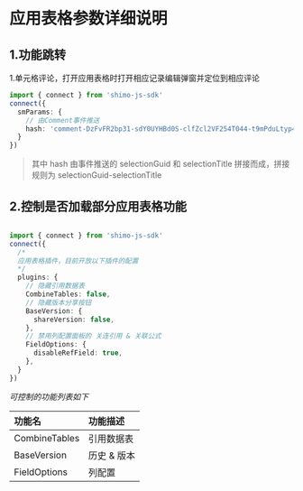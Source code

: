 
# 应用表格参数详细说明

## 1.功能跳转

1.单元格评论，打开应用表格时打开相应记录编辑弹窗并定位到相应评论
```typescript
import { connect } from 'shimo-js-sdk'
connect({
  smParams: {
    // 由Comment事件推送
    hash: 'comment-DzFvFR2bp31-sdY0UYHBd0S-clfZcl2VF254T044-t9mPduLtyp4-g4XV3B1Z8PX:%E6%A0%87%E9%A2%98'
  }
})
```
> 其中 hash 由事件推送的 selectionGuid 和 selectionTitle 拼接而成，拼接规则为 selectionGuid-selectionTitle


## 2.控制是否加载部分应用表格功能

```typescript

import { connect } from 'shimo-js-sdk'
connect({
  /*
  应用表格插件，目前开放以下插件的配置
  */
  plugins: {
    // 隐藏引用数据表
    CombineTables: false, 
    // 隐藏版本分享按钮
    BaseVersion: {
      shareVersion: false,
    },
    // 禁用列配置面板的 关连引用 & 关联公式
    FieldOptions: {
      disableRefField: true,
    },
  }
})
```
<i>可控制的功能列表如下</i>

|功能名|功能描述|
|:----|:----|
|CombineTables|引用数据表|
|BaseVersion|历史 & 版本|
|FieldOptions|列配置|

